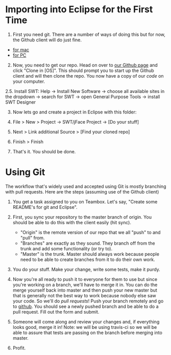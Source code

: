 Importing into Eclipse for the First Time
======================

1. First you need git. There are a number of ways of doing this but for now, the Github
client will do just fine.
 - [for mac](http://windows.github.com)
 - [for PC](http://mac.github.com)

2. Now, you need to get our repo. Head on over to [our Github page](http://github.com/williamhc/PG13)
and click "Clone in [OS]". This should prompt you to start up the Github client
and will then clone the repo. You now have a copy of our *code* on your computer.

2.5. Install SWT: Help -> Install New Software -> choose all available sites in the dropdown -> search for SWT -> open General Purpose Tools -> install SWT Designer

3. Now lets go and create a project in Eclipse with this folder:
  1. File > New > Project -> SWT/jFace Project -> [Do your stuff]
  2. Next > Link additional Source > [Find your cloned repo]
  3. Finish > Finish

4. That's it. You should be done.

Using Git
=================

The workflow that's widely used and accepted using Git is mostly branching with
pull requests. Here are the steps (assuming use of the Github client)

1. You get a task assigned to you on Teambox. Let's say, "Create some README's for git and Eclipse".

2. First, you sync your repository to the master branch of origin. You should be able to do this with the client easily (hit sync).
   - "Origin" is the remote version of our repo that we all "push" to and "pull" from.
   - "Branches" are exactly as they sound. They branch off from the trunk and add
   some functionality (or try to).
   - "Master" is the trunk. Master should always work because people need to be
   able to create branches from it to do their own work.

3. You do your stuff. Make your change, write some tests, make it purdy.

4. Now you're all ready to push it to everyone for them to use but since you're
working on a branch, we'll have to merge it in. You can do the merge yourself back
into master and then push your new master but that is generally not the best way
to work because nobody else saw your code. So we'll do *pull requests*! Push your
branch remotely and go to [github](http://github.com/williamhc/PG13). You should
see a newly pushed branch and be able to do a pull request. Fill out the form and
submit.

5. Someone will come along and review your changes and, if everything looks good,
merge it in! Note: we will be using travis-ci so we will be able to assure that
tests are passing on the branch before merging into master.

6. Profit.
